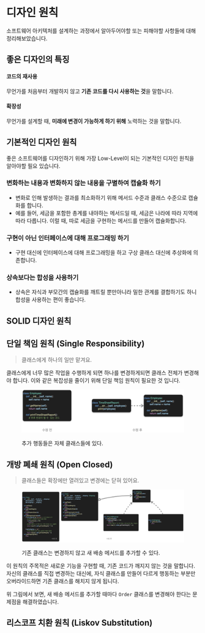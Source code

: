 # 디자인 원칙

소프트웨어 아키텍처를 설계하는 과정에서 알아두어야할 또는 피해야할 사항들에 대해 정리해보았습니다.

## 좋은 디자인의 특징

#### 코드의 재사용

무언가를 처음부터 개발하지 않고 **기존 코드를 다시 사용하는 것**을 말합니다.

#### 확장성

무언가를 설계할 때, **미래에 변경이 가능하게 하기 위해** 노력하는 것을 말합니다.

## 기본적인 디자인 원칙

좋은 소프트웨어를 디자인하기 위해 가장 Low-Level이 되는 기본적인 디자인 원칙을 알아야할 필요 있습니다.

### 변화하는 내용과 변화하지 않는 내용을 구별하여 캡슐화 하기

* 변화로 인해 발생하는 결과를 최소화하기 위해 메서드 수준과 클래스 수준으로 캡슐화를 합니다.
* 예를 들어, 세금을 포함한 총계를 내야하는 메서드일 때, 세금은 나라에 따라 지역에따라 다릅니다. 이럴 때, 따로 세금을 구현하는 메서드를 만들어 캡슐화합니다.

### 구현이 아닌 인터페이스에 대해 프로그래밍 하기

* 구현 대신에 인터페이스에 대해 프로그래밍을 하고 구상 클래스 대신에 추상화에 의존합니다.

### 상속보다는 합성을 사용하기

* 상속은 자식과 부모간의 캡슐화를 깨트릴 뿐만아니라 밀한 관계를 결합하기도 하니 합성을 사용하는 편이 좋습니다.

## SOLID 디자인 원칙

## 단일 책임 원칙 (Single Responsibility)

> 클래스에게 하나의 일만 맡겨요.

클래스에게 너무 많은 작업을 수행하게 되면 하나를 변경하게되면 클래스 전체가 변경해야 합니다. 이와 같은 복잡성을 줄이기 위해 단일 책임 원칙이 필요한 것 입니다.

<figure><img src="../.gitbook/assets/image (9) (1) (1).png" alt=""><figcaption><p>추가 행동들은 자체 클래스들에 있다.</p></figcaption></figure>

## 개방 폐쇄 원칙 (Open Closed)

> 클래스들은 확장에만 열려있고 변경에는 닫혀 있어요.

<figure><img src="../.gitbook/assets/image (7) (2).png" alt="" width="563"><figcaption><p>기존 클래스는 변경하지 않고 새 배송 메서드를 추가할 수 있다.</p></figcaption></figure>

이 원칙의 주목적은 새로운 기능을 구현할 때, 기존 코드가 깨지지 않는 것을 말합니다. 자신의 클래스를 직접 변경하는 대신에, 자식 클래스를 만들어 다르게 행동하는 부분만 오버라이드하면 기존 클래스를 해치지 않게 됩니다.

위 그림에서 보면, 새 배송 메서드를 추가할 때마다 `Order` 클래스를 변경해야 한다는 문제점을 해결하였습니다.

## 리스코프 치환 원칙 (Liskov Substitution)

